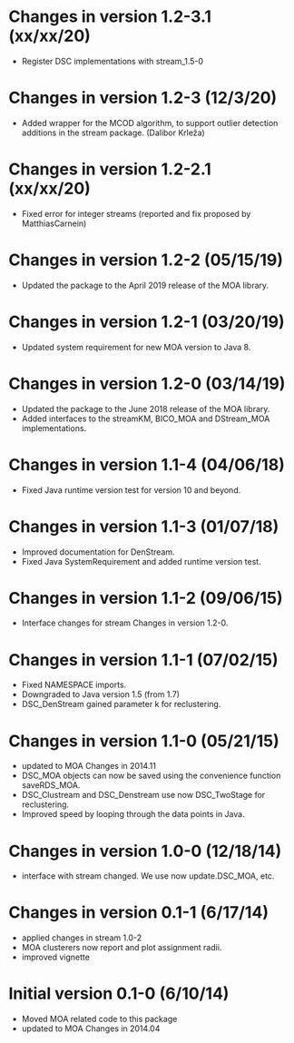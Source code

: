 #  Changes in version 1.2-3.1 (xx/xx/20)

* Register DSC implementations with stream_1.5-0

#  Changes in version 1.2-3 (12/3/20)

* Added wrapper for the MCOD algorithm, to support outlier detection additions in the stream package. (Dalibor Krleža)

#  Changes in version 1.2-2.1 (xx/xx/20)

* Fixed error for integer streams (reported and fix proposed by MatthiasCarnein)

# Changes in version 1.2-2 (05/15/19)

*  Updated the package to the April 2019 release of the MOA library.


# Changes in version 1.2-1 (03/20/19)

* Updated system requirement for new MOA version to Java 8.

# Changes in version 1.2-0 (03/14/19)

*  Updated the package to the June 2018 release of the MOA library.
*  Added interfaces to the streamKM, BICO_MOA and DStream_MOA implementations. 

# Changes in version 1.1-4 (04/06/18)

*  Fixed Java runtime version test for version 10 and beyond.

# Changes in version 1.1-3 (01/07/18)

*  Improved documentation for DenStream.
*  Fixed Java SystemRequirement and added runtime version test.

# Changes in version 1.1-2 (09/06/15)

*  Interface changes for stream Changes in  version 1.2-0.

# Changes in version 1.1-1 (07/02/15)

*  Fixed NAMESPACE imports.
*  Downgraded to Java version 1.5 (from 1.7)
*  DSC_DenStream gained parameter k for reclustering.

# Changes in version 1.1-0 (05/21/15)

*  updated to MOA Changes in  2014.11
*  DSC_MOA objects can now be saved using the convenience function saveRDS_MOA.
*  DSC_Clustream and DSC_Denstream use now DSC_TwoStage for reclustering.
*  Improved speed by looping through the data points in Java.

# Changes in  version 1.0-0 (12/18/14)

*  interface with stream changed. We use now update.DSC_MOA, etc.

# Changes in version 0.1-1 (6/17/14)

*  applied changes in stream 1.0-2
*  MOA clusterers now report and plot assignment radii.
*  improved vignette

# Initial version 0.1-0 (6/10/14)

*  Moved MOA related code to this package
*  updated to MOA Changes in  2014.04
